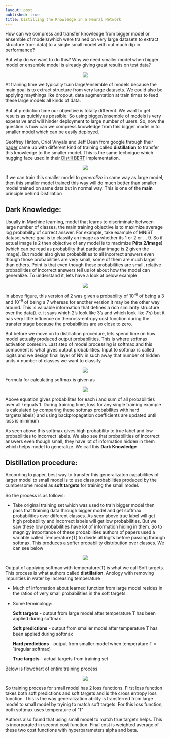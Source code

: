 ```yaml
---
layout: post
published: true
title: Distilling the Knowledge in a Neural Network
---
```

 

How can we compress and transfer knowledge from bigger model or ensemble of models(which were trained on very large datasets to extract structure from data) to a single small
model with out much dip in performance?


But why do we want to do this? Why we need smaller model when bigger model or ensemble model is already giving great results on test data?


<p align="center">
  <img src="https://raw.githubusercontent.com/raviteja-ganta/raviteja-ganta.github.io/master/images/Distill_knowledge/dk_1.png" />
</p>



At training time we typically train large/ensemble of models because the main goal is to extract structure from very large datasets. We could also be applying maythings like dropout, data augmentation at train times to feed these large models all kinds of data.



But at prediction time our objective is totally different. We want to get results as quickly as possible. So using bigger/ensemble of models is very expensive and will hinder deployment to large number of users. So, now the question is how can we compress knowledge from this bigger model in to smaller model which can be easily deployed.



Geoffrey Hinton, Oriol Vinyals and Jeff Dean from google through their [paper](https://arxiv.org/pdf/1503.02531.pdf) came up with different kind of training called **distillation** to transfer this knowledge to the smaller model. This is the same technique which hugging face used in their [Distill BERT](https://arxiv.org/pdf/1910.01108.pdf) implementation.



<p align="center">
  <img src="https://raw.githubusercontent.com/raviteja-ganta/raviteja-ganta.github.io/master/images/Distill_knowledge/dk_3a.png" />
</p>




If we can train this smaller model to *generalize* in same way as large model, then this smaller model trained this way will do much better than smaller model trained on same data but in normal way. This is one of the **main** principle behind Distillation



## Dark Knowledge:

Usually in Machine learning, model that learns to discriminate between large number of classes, the main training objective is to maximize average log probability of correct answer. For example, take example of MNIST dataset where goal is to classify an image as whether its 1 or 2 or ... 9. So if actual image is 2 then objective of any model is to maximize **P(its 2/image)** (which can be read as probability that particular image is 2 given the image). But model also gives probabilities to all incorrect answers even though those probabilities are very small, some of them are much larger than others. Point is that even though these probabilities are small, relative probabilities of incorrect answers tell us lot about how the model can generalize. To understand it, lets have a look at below example



<p align="center">
  <img src="https://raw.githubusercontent.com/raviteja-ganta/raviteja-ganta.github.io/master/images/Distill_knowledge/dk_4.png" />
</p>




In above figure, this version of 2 was given a probability of 10<sup>-6</sup> of being a 3 and 10<sup>-9</sup> of being a 7 whereas for another version it may be the other way around. This is valuable information that defines a rich similarity structure over the data(i. e. it says which 2’s look like 3’s and which look like 7’s) but it has very little influence on thecross-entropy cost function during the transfer stage because the probabilities are so close to zero.


But before we move on to distillation procedure, lets spend time on how model actually produced output probabilities. This is where softmax activation comes in. Last step of model processing is softmax and this component is what gives output probabilities. Input to softmax is called logits and we design final layer of NN in such away that number of hidden units = number of classes we want to classify.



<p align="center">
  <img src="https://raw.githubusercontent.com/raviteja-ganta/raviteja-ganta.github.io/master/images/Distill_knowledge/dk_5.png" />
</p>


Formula for calculating softmax is given as

<p align="center">
  <img src="https://raw.githubusercontent.com/raviteja-ganta/raviteja-ganta.github.io/master/images/Distill_knowledge/dk_7.png" />
</p>


Above equation gives probabilites for each *i* and sum of all probabilities over all *i* equals 1. During training time, loss for any single training example is calculated by comparing these softmax probabilites with hard targets(labels) and using backpropagation coefficients are updated until loss is minimum


As seen above this softmax gives high probability to true label and low probabilities to incorrect labels. We also see that probabilities of incorrect answers even though small, they have lot of information hidden in them which helps model to generalize. We call this **Dark Knowledge** 



## Distillation procedure:

According to paper, best way to transfer this generalizaton capabilities of larger model to small model is to use class probabilities produced by the cumbersome model as **soft targets** for training the small model.



So the process is as follows:

* Take original training set which was used to train bigger model then pass that training data through bigger model and get softmax probabilities over different classes. As seen above true label will get high probability and incorrect labels will get low probabilities. But we saw these low probabilities have lot of information hiding in them. So to magnigy importance of these probabilities authors of papers used a variable called Temperature(T) to divide all logits before passing through softmax. This produces a softer probability distribution over classes. We can see below



<p align="center">
  <img src="https://raw.githubusercontent.com/raviteja-ganta/raviteja-ganta.github.io/master/images/Distill_knowledge/dk_8.png" />
</p>





Output of applying softmax with temperature(T) is what we call Soft targets. This process is what authors called **distillation**. Anology with removing impurities in water by increasing temperature



* Much of information about learned function from large model resides in the ratios of very small probabilities in the soft targets.


* Some terminology:

  **Soft targets** - output from large model after temperature T has been applied during softmax

  **Soft predictions** - output from smaller model after temperature T has been applied during softmax

  **Hard predictions** - output from smaller model when temperature T = 1(regular softmax)

  **True targets** - actual targets from training set



Below is flowchart of entire training process



<p align="center">
  <img src="https://raw.githubusercontent.com/raviteja-ganta/raviteja-ganta.github.io/master/images/Distill_knowledge/dk_9.png" />
</p>



So training process for small model has 2 loss functions. First loss function takes both soft predictions and soft targets and is the cross entropy loss function. This is the way generalization ability is transferred from large model to small model by tryinig to match soft targets. For this loss function, both softmax uses temperature of 'T'



Authors also found that using small model to match true targets helps. This is incorporated in second cost function. Final cost is weighted average of these two cost functions with hyperparameters alpha and beta.



